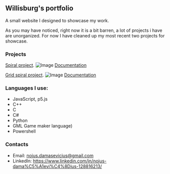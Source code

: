 ## Willisburg's portfolio

A small website I designed to showcase my work.

As you may have noticed, right now it is a bit barren, a lot of projects i have are unorganized. For now I have cleaned up my most recent two projects for showcase.

### Projects

[Spiral project](https://willisburg.github.io/spiral).
![Image](https://i.imgur.com/Bo6crMQ.png)
[Documentation](https://github.com/Willisburg/willisburg.github.io/tree/main/spiral)

[Grid spiral project](https://willisburg.github.io/gridspiral).
![Image](https://i.imgur.com/IwyBk29.png)
[Documentation](https://github.com/Willisburg/willisburg.github.io/tree/main/gridspiral)

### Languages I use:
- JavaScript, p5.js
- C++
- C
- C#
- Python
- GML Game maker language)
- Powershell

### Contacts

- Email: nojus.damasevicius@gmail.com
- LinkedIn: https://www.linkedin.com/in/nojus-dama%C5%A1evi%C4%8Dius-128816213/

